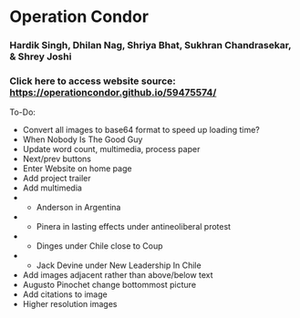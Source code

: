 # Operation Condor
### Hardik Singh, Dhilan Nag, Shriya Bhat, Sukhran Chandrasekar, & Shrey Joshi

### Click here to access website source: https://operationcondor.github.io/59475574/

To-Do:
- Convert all images to base64 format to speed up loading time?
- When Nobody Is The Good Guy
- Update word count, multimedia, process paper
- Next/prev buttons
- Enter Website on home page
- Add project trailer
- Add multimedia
- - Anderson in Argentina
- - Pinera in lasting effects under antineoliberal protest
- - Dinges under Chile close to Coup
- - Jack Devine under New Leadership In Chile
- Add images adjacent rather than above/below text
- Augusto Pinochet change bottommost picture
- Add citations to image
- Higher resolution images